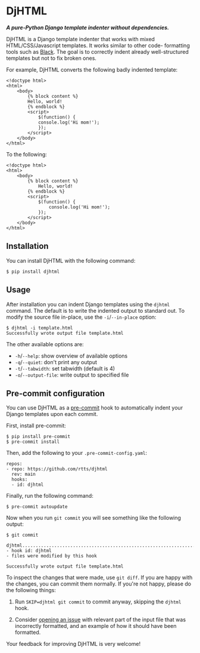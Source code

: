 DjHTML
======

***A pure-Python Django template indenter without dependencies.***

DjHTML is a Django template indenter that works with mixed
HTML/CSS/Javascript templates. It works similar to other code-
formatting tools such as [Black](https://github.com/psf/black). The
goal is to correctly indent already well-structured templates but not
to fix broken ones.

For example, DjHTML converts the following badly indented template:

    <!doctype html>
    <html>
        <body>
            {% block content %}
            Hello, world!
            {% endblock %}
            <script>
                $(function() {
                console.log('Hi mom!');
                });
            </script>
        </body>
    </html>

To the following:

    <!doctype html>
    <html>
        <body>
            {% block content %}
                Hello, world!
            {% endblock %}
            <script>
                $(function() {
                    console.log('Hi mom!');
                });
            </script>
        </body>
    </html>


Installation
------------

You can install DjHTML with the following command:

    $ pip install djhtml


Usage
-----

After installation you can indent Django templates using the `djhtml`
command. The default is to write the indented output to standard out.
To modify the source file in-place, use the `-i`/`--in-place` option:

    $ djhtml -i template.html
    Successfully wrote output file template.html

The other available options are:

- `-h`/`--help`: show overview of available options
- `-q`/`--quiet`: don't print any output
- `-t`/`--tabwidth`: set tabwidth (default is 4)
- `-o`/`--output-file`: write output to specified file


Pre-commit configuration
------------------------

You can use DjHTML as a [pre-commit](https://pre-commit.com/) hook to
automatically indent your Django templates upon each commit.

First, install pre-commit:

    $ pip install pre-commit
    $ pre-commit install

Then, add the following to your `.pre-commit-config.yaml`:

    repos:
    - repo: https://github.com/rtts/djhtml
      rev: main
      hooks:
      - id: djhtml

Finally, run the following command:

    $ pre-commit autoupdate

Now when you run `git commit` you will see something like the
following output:

    $ git commit

    djhtml...................................................................Failed
    - hook id: djhtml
    - files were modified by this hook

    Successfully wrote output file template.html

To inspect the changes that were made, use `git diff`. If you are
happy with the changes, you can commit them normally. If you're not
happy, please do the following things:

1. Run `SKIP=djhtml git commit` to commit anyway, skipping the
   `djhtml` hook.

2. Consider [opening an issue](issues) with relevant part of the input
   file that was incorrectly formatted, and an example of how it
   should have been formatted.

Your feedback for improving DjHTML is very welcome!
